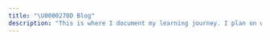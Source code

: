 ```yaml
---
title: "\U0000270D Blog"
description: "This is where I document my learning journey. I plan on writing about neural networks, computer vision, and other machine learning topics."
---
```

